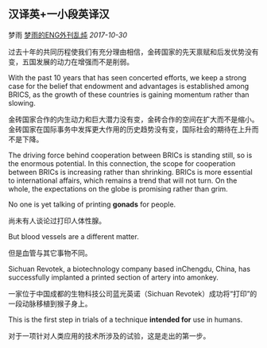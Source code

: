 ## 汉译英+一小段英译汉

梦雨 [梦雨的ENG外刊乱炖](javascript:void(0);) *2017-10-30*

过去十年的共同历程使我们有充分理由相信，金砖国家的先天禀赋和后发优势没有变，五国发展的动力在增强而不是削弱。

With the past 10 years that has seen concerted efforts, we keep a strong case for the belief that endowment and advantages is established among BRICS, as the growth of these countries is gaining momentum rather than slowing.

金砖国家合作的内生动力和巨大潜力没有变，金砖合作的空间在扩大而不是缩小。金砖国家在国际事务中发挥更大作用的历史趋势没有变，国际社会的期待在上升而不是下降。

The driving force behind cooperation between BRICs is standing still, so is the enormous potential. In this connection, the scope for cooperation between BRICs is increasing rather than shrinking. BRICs is more essential to international affairs, which remains a trend that will not turn. On the whole, the expectations on the globe is promising rather than grim.



No one is yet talking of printing **gonads** for people.

尚未有人谈论过打印人体性腺。

But blood vessels are a different matter.

但是血管与其它事物不同。

Sichuan Revotek, a biotechnology company based inChengdu, China, has successfully implanted a printed section of artery into amonkey.

一家位于中国成都的生物科技公司蓝光英诺（Sichuan Revotek）成功将“打印”的一段动脉移植到猴子身上。

This is the first step in trials of a technique **intended for** use in humans.

对于一项针对人类应用的技术所涉及的试验，这是走出的第一步。












